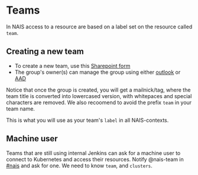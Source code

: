 # Teams

In NAIS access to a resource are based on a label set on the resource called `team`.

## Creating a new team

* To create a new team, use this [Sharepoint form](https://navno.sharepoint.com/sites/Bestillinger/)
* The group's owner\(s\) can manage the group using either [outlook](https://outlook.office365.com/owa) or
  [AAD](https://aad.portal.azure.com/#blade/Microsoft_AAD_IAM/GroupsManagementMenuBlade/AllGroups)

Notice that once the group is created, you will get a mailnick/tag, where the team title is converted into lowercased
version, with whitepaces and special characters are removed. We also recoomend to avoid the prefix `team` in your team
name.

This is what you will use as your team's `label` in all NAIS-contexts.

## Machine user

Teams that are still using internal Jenkins can ask for a machine user to connect to Kubernetes and access their
resources. Notify @nais-team in [#nais](https://nav-it.slack.com/messages/C5KUST8N6) and ask for one. We need to know
`team`, and `clusters`.
